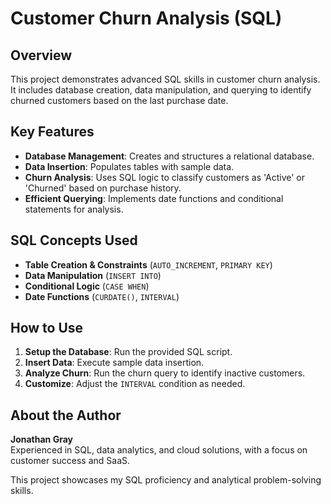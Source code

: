 # Customer Churn Analysis (SQL)

## Overview
This project demonstrates advanced SQL skills in customer churn analysis. It includes database creation, data manipulation, and querying to identify churned customers based on the last purchase date.

## Key Features
- **Database Management**: Creates and structures a relational database.
- **Data Insertion**: Populates tables with sample data.
- **Churn Analysis**: Uses SQL logic to classify customers as 'Active' or 'Churned' based on purchase history.
- **Efficient Querying**: Implements date functions and conditional statements for analysis.

## SQL Concepts Used
- **Table Creation & Constraints** (`AUTO_INCREMENT`, `PRIMARY KEY`)
- **Data Manipulation** (`INSERT INTO`)
- **Conditional Logic** (`CASE WHEN`)
- **Date Functions** (`CURDATE()`, `INTERVAL`)

## How to Use
1. **Setup the Database**: Run the provided SQL script.
2. **Insert Data**: Execute sample data insertion.
3. **Analyze Churn**: Run the churn query to identify inactive customers.
4. **Customize**: Adjust the `INTERVAL` condition as needed.

## About the Author
**Jonathan Gray**  
Experienced in SQL, data analytics, and cloud solutions, with a focus on customer success and SaaS.

This project showcases my SQL proficiency and analytical problem-solving skills.
